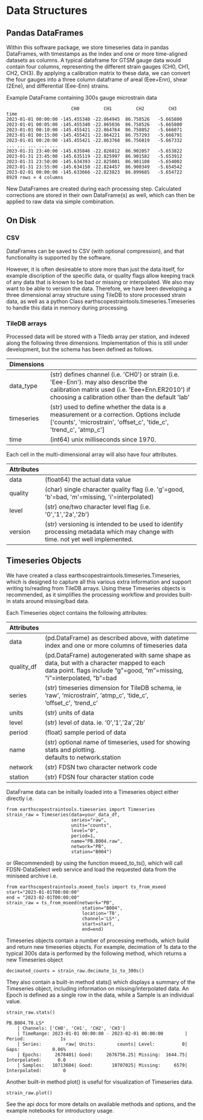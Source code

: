 # Data Structures

## Pandas DataFrames
Within this software package, we store timeseries data in pandas DataFrames, with timestamps as the index and one or more time-aligned datasets as columns.  A typical dataframe for GTSM gauge data would contain four columns, representing the different strain gauges (CH0, CH1, CH2, CH3).  By applying a calibration matrix to these data, we can convert the four gauges into a three column dataframe of areal (Eee+Enn), shear (2Ene), and differential (Eee-Enn) strains.  

Example DataFrame containing 300s gauge microstrain data
```
	                    CH0	        CH1	        CH2	        CH3
time				
2023-01-01 00:00:00	-145.455340	-22.864945	86.758526	-5.665800
2023-01-01 00:05:00	-145.455340	-22.865036	86.758526	-5.665800
2023-01-01 00:10:00	-145.455421	-22.864764	86.758052	-5.666071
2023-01-01 00:15:00	-145.455421	-22.864221	86.757293	-5.666791
2023-01-01 00:20:00	-145.455421	-22.863768	86.756819	-5.667332
...	...	...	...	...
2023-01-31 23:40:00	-145.635846	-22.826812	86.902057	-5.653822
2023-01-31 23:45:00	-145.635119	-22.825997	86.901582	-5.653912
2023-01-31 23:50:00	-145.634393	-22.825001	86.901108	-5.654002
2023-01-31 23:55:00	-145.634150	-22.824457	86.900349	-5.654542
2023-02-01 00:00:00	-145.633666	-22.823823	86.899685	-5.654722
8929 rows × 4 columns
```
New DataFrames are created during each processing step.  Calculated corrections are stored in their own DataFrame(s) as well, which can then be applied to raw data via simple combination.


## On Disk

### CSV
DataFrames can be saved to CSV (with optional compression), and that functionality is supported by the software. 

However, it is often desireable to store more than just the data itself, for example discription of the specific data, or quality flags allow keeping track of any data that is known to be bad or missing or interpolated.  We also may want to be able to version the data. Therefore, we have been developing a three dimensional array structure using TileDB to store processed strain data, as well as a python Class earthscopestraintools.timeseries.Timeseries to handle this data in memory during processing.

### TileDB arrays
   

Processed data will be stored with a Tiledb array per station, and indexed along the following three dimensions.  Implementation of this is still under development, but the schema has been defined as follows.

| Dimensions | |
| --- | --- |
| data_type | (str) defines channel (i.e. 'CH0') or strain (i.e. 'Eee-Enn').  may also describe the  <br> calibration matrix used (i.e. 'Eee+Enn.ER2010') if choosing a calibration other than the default 'lab' |
| timeseries | (str) used to define whether the data is a measurement or a correction.  Options include ['counts', 'microstrain', 'offset_c', 'tide_c', 'trend_c', 'atmp_c'] |
| time | (int64) unix milliseconds since 1970. |

Each cell in the multi-dimensional array will also have four attributes.

| Attributes | |
| --- | --- |
| data | (float64) the actual data value |
| quality | (char) single character quality flag (i.e. 'g'=good, 'b'=bad, 'm'=missing, 'i'=interpolated) |
| level | (str) one/two character level flag (i.e. '0','1','2a','2b') |
| version | (str) versioning is intended to be used to identify processing metadata which may change with  <br> time.  not yet well implemented. |


## Timeseries Objects

We have created a class earthscopestraintools.timeseries.Timeseries, which is designed to capture all this various extra information and support writing to/reading from TileDB arrays.  Using these Timeseries objects is recommended, as it simplifies the processing workflow and provides built-in stats around missing/bad data.  

Each Timeseries object contains the following attributes:

| Attributes | |
| --- | --- |
| data | (pd.DataFrame) as described above, with datetime index and one or more columns of timeseries data |
| quality_df | (pd.DataFrame) autogenerated with same shape as data, but with a character mapped to each  <br> data point. flags include “g”=good, “m”=missing, “i”=interpolated, “b”=bad |
| series | (str) timeseries dimension for TileDB schema, ie ‘raw’, ‘microstrain’, ‘atmp_c’, ‘tide_c’,  <br>‘offset_c’, ‘trend_c’ |
| units | (str) units of data |
| level | (str) level of data. ie. ‘0’,’1’,’2a’,’2b’ |
| period | (float) sample period of data |
| name | (str) optional name of timeseries, used for showing stats and plotting.  <br> defaults to network.station |
| network | (str) FDSN two character network code |
| station | (str) FDSN four character station code |


DataFrame data can be initially loaded into a Timeseries object either directly i.e.
```
from earthscopestraintools.timeseries import Timeseries
strain_raw = Timeseries(data=your_data_df, 
                        series="raw",
                        units="counts",
                        level="0",
                        period=1,
                        name="PB.B004.raw",
                        network="PB",
                        station="B004")
```
or (Recommended) by using the function mseed_to_ts(), which will call FDSN-DataSelect web service and load the requested data from the miniseed archive i.e.
```
from earthscopestraintools.mseed_tools import ts_from_mseed
start="2023-01-01T00:00:00"
end = "2023-02-01T00:00:00"
strain_raw = ts_from_mseed(network="PB",
                            station="B004",
                            location='T0',
                            channel='LS*', 
                            start=start, 
                            end=end)

```
Timeseries objects contain a number of processing methods, which build and return new timeseries objects.  For example, decimation of 1s data to the typical 300s data is performed by the following method, which returns a new Timeseries object
```
decimated_counts = strain_raw.decimate_1s_to_300s()
```
They also contain a built-in method stats() which displays a summary of the Timeseries object, including information on missing/interpolated data.  An Epoch is defined as a single row in the data, while a Sample is an individual value.
```
strain_raw.stats()
```
```
PB.B004.T0.LS*
    | Channels: ['CH0', 'CH1', 'CH2', 'CH3']
    | TimeRange: 2023-01-01 00:00:00 - 2023-02-01 00:00:00        | Period:             1s
    | Series:         raw| Units:        counts| Level:          0| Gaps:            0.06%
    | Epochs:     2678401| Good:     2676756.25| Missing:  1644.75| Interpolated:      0.0
    | Samples:   10713604| Good:       10707025| Missing:     6579| Interpolated:        0
```
Another built-in method plot() is useful for visualization of Timeseries data.  
```
strain_raw.plot()
```
See the api docs for more details on available methods and options, and the example notebooks for introductory usage.